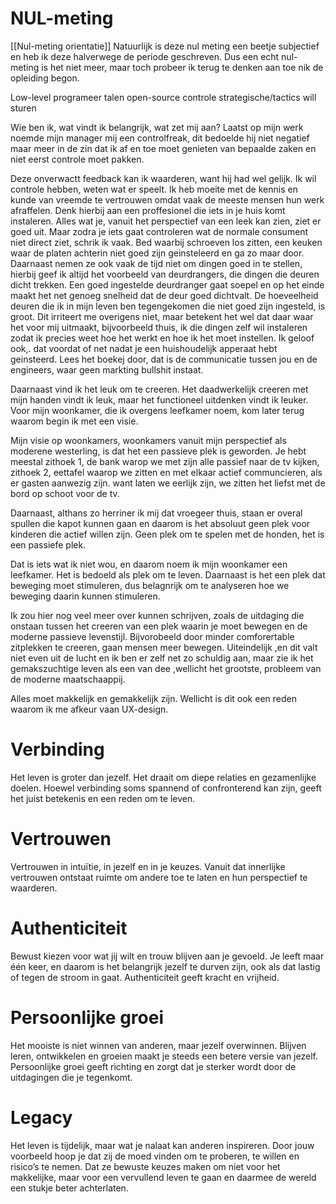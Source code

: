 # NUL-meting
[[Nul-meting orientatie]]
Natuurlijk is deze nul meting een beetje subjectief en heb ik deze halverwege de periode geschreven.  Dus een echt nul-meting is het niet meer, maar toch probeer ik terug te denken aan toe nik de opleiding begon.

Low-level programeer talen
open-source
controle
strategische/tactics will sturen

Wie ben ik, wat vindt ik belangrijk, wat zet mij aan?
Laatst op mijn werk noemde mijn manager mij een controlfreak, dit bedoelde hij niet negatief maar meer in de zin dat ik af en toe moet genieten van bepaalde zaken en niet eerst controle moet pakken. 

Deze onverwactt feedback kan ik waarderen, want hij had wel gelijk. Ik wil controle hebben, weten wat er speelt. Ik heb moeite met de kennis en kunde van vreemde te vertrouwen omdat vaak de meeste mensen hun werk afraffelen. Denk hierbij aan een proffesionel die iets in je huis komt instaleren. Alles wat je, vanuit het perspectief van een leek kan zien, ziet er goed uit. Maar zodra je iets gaat controleren wat de normale consument niet direct ziet, schrik ik vaak. Bed waarbij schroeven los zitten, een keuken waar de platen achterin niet goed zijn geinsteleerd en ga zo maar door. Daarnaast nemen ze ook vaak de tijd niet om dingen goed in te stellen, hierbij geef ik altijd het voorbeeld van deurdrangers, die dingen die deuren dicht trekken. Een goed ingestelde deurdranger gaat soepel en op het einde maakt het net genoeg snelheid dat de deur goed dichtvalt. De hoeveelheid deuren die ik in mijn leven ben tegengekomen die niet goed zijn ingesteld, is groot. Dit irriteert me overigens niet, maar betekent het wel dat daar waar het voor mij uitmaakt, bijvoorbeeld thuis, ik die dingen zelf wil instaleren zodat ik precies weet hoe het werkt en hoe ik het moet instellen. Ik geloof ook,. dat voordat of net nadat je een huishoudelijk apperaat hebt geinsteerd. Lees het boekej door, dat is de communicatie tussen jou en de engineers, waar geen markting bullshit instaat.

Daarnaast vind ik het leuk om te creeren. Het daadwerkelijk creeren met mijn handen vindt ik leuk, maar het functioneel uitdenken vindt ik leuker. Voor mijn woonkamer, die ik overgens leefkamer noem, kom later terug waarom begin ik met een visie.

Mijn visie op woonkamers, woonkamers vanuit mijn perspectief als moderene westerling, is dat het een passieve plek is geworden. Je hebt meestal zithoek 1, de bank warop we met zijn alle passief naar de tv kijken, zithoek 2, eettafel waarop we zitten en met elkaar actief communcieren, als er gasten aanwezig zijn. want laten we eerlijk zijn, we zitten het liefst met de bord op schoot voor de tv.

Daarnaast, althans zo herriner ik mij dat vroegeer thuis, staan er overal spullen die kapot kunnen gaan en daarom is het absoluut geen plek voor kinderen die actief willen zijn. Geen plek om te spelen met de honden, het is een passiefe plek.

Dat is iets wat ik niet wou, en daarom noem ik mijn woonkamer een leefkamer. Het is bedoeld als plek om te leven. Daarnaast is het een plek dat beweging moet stimuleren, dus belagnrijk om te analyseren hoe we beweging daarin kunnen stimuleren. 

Ik zou hier nog veel meer over kunnen schrijven, zoals de uitdaging die onstaan tussen het creeren van een plek waarin je moet bewegen en de moderne passieve levenstijl. Bijvorobeeld door minder comforertable zitplekken te creeren, gaan mensen meer bewegen. Uiteindelijk ,en dit valt niet even uit de lucht en ik ben er zelf net zo schuldig aan, maar zie ik het gemakszuchtige leven als een van dee ,wellicht het grootste, probleem van de moderne maatschaappij. 

Alles moet makkelijk en gemakkelijk zijn. Wellicht is dit ook een reden waarom ik me afkeur vaan UX-design.

# Verbinding
Het leven is groter dan jezelf. Het draait om diepe relaties en gezamenlijke doelen.  Hoewel verbinding soms spannend of confronterend kan zijn, geeft het juist betekenis en een reden om te leven.

# Vertrouwen
Vertrouwen in intuïtie, in jezelf en in je keuzes. Vanuit dat innerlijke vertrouwen ontstaat ruimte om andere toe te laten en hun perspectief te waarderen.

# Authenticiteit
Bewust kiezen voor wat jij wilt en trouw blijven aan je gevoeld. Je leeft maar één keer, en daarom is het belangrijk jezelf te durven zijn, ook als dat lastig of tegen de stroom in gaat. Authenticiteit geeft kracht en vrijheid.

# Persoonlijke groei
Het mooiste is niet winnen van anderen, maar jezelf overwinnen. Blijven leren, ontwikkelen en groeien maakt je steeds een betere versie van jezelf. Persoonlijke groei geeft richting en zorgt dat je sterker wordt door de uitdagingen die je tegenkomt.

# Legacy
Het leven is tijdelijk, maar wat je nalaat kan anderen inspireren. Door jouw voorbeeld hoop je dat zij de moed vinden om te proberen, te willen en risico’s te nemen. Dat ze bewuste keuzes maken om niet voor het makkelijke, maar voor een vervullend leven te gaan en daarmee de wereld een stukje beter achterlaten.